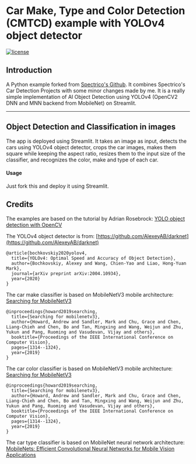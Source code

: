 # Car Make, Type and Color Detection (CMTCD) example with YOLOv4 object detector

[![license](https://img.shields.io/github/license/mashape/apistatus.svg)](LICENSE)

## Introduction

A Python example forked from [Spectrico's Github](https://github.com/spectrico). It combines Spectrico's Car Detection Projects with some minor changes made by me. It is a really simple implementation of AI Object Detection using YOLOv4 (OpenCV2 DNN and MNN backend from MobileNet) on Streamlit.

---
## Object Detection and Classification in images
The app is deployed using Streamlit. It takes an image as input, detects the cars using YOLOv4 object detector, crops the car images, makes them square while keeping the aspect ratio, resizes them to the input size of the classifier, and recognizes the color, make and type of each car.

#### Usage
Just fork this and deploy it using Streamlit.


## Credits
The examples are based on the tutorial by Adrian Rosebrock: [YOLO object detection with OpenCV](https://www.pyimagesearch.com/2018/11/12/yolo-object-detection-with-opencv/)

The YOLOv4 object detector is from: [https://github.com/AlexeyAB/darknet](https://github.com/AlexeyAB/darknet)
```
@article{bochkovskiy2020yolov4,
  title={YOLOv4: Optimal Speed and Accuracy of Object Detection},
  author={Bochkovskiy, Alexey and Wang, Chien-Yao and Liao, Hong-Yuan Mark},
  journal={arXiv preprint arXiv:2004.10934},
  year={2020}
}
```
The car make classifier is based on MobileNetV3 mobile architecture: [Searching for MobileNetV3](https://arxiv.org/abs/1905.02244)
```
@inproceedings{howard2019searching,
  title={Searching for mobilenetv3},
  author={Howard, Andrew and Sandler, Mark and Chu, Grace and Chen, Liang-Chieh and Chen, Bo and Tan, Mingxing and Wang, Weijun and Zhu, Yukun and Pang, Ruoming and Vasudevan, Vijay and others},
  booktitle={Proceedings of the IEEE International Conference on Computer Vision},
  pages={1314--1324},
  year={2019}
}
```
The car color classifier is based on MobileNetV3 mobile architecture: [Searching for MobileNetV3](https://arxiv.org/abs/1905.02244)
```
@inproceedings{howard2019searching,
  title={Searching for mobilenetv3},
  author={Howard, Andrew and Sandler, Mark and Chu, Grace and Chen, Liang-Chieh and Chen, Bo and Tan, Mingxing and Wang, Weijun and Zhu, Yukun and Pang, Ruoming and Vasudevan, Vijay and others},
  booktitle={Proceedings of the IEEE International Conference on Computer Vision},
  pages={1314--1324},
  year={2019}
}
```
The car type classifier is based on MobileNet neural network architecture: [MobileNets: Efficient Convolutional Neural Networks for Mobile Vision Applications](https://arxiv.org/abs/1704.04861)
